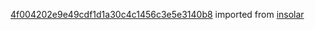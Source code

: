 [4f004202e9e49cdf1d1a30c4c1456c3e5e3140b8](https://github.com/insolar/insolar/commit/4f004202e9e49cdf1d1a30c4c1456c3e5e3140b8) imported from [insolar](https://github.com/insolar/insolar)
